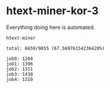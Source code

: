 # htext-miner-kor-3

Everything doing here is automated.

```
htext-miner

total: 6659/9855 (67.56976154236428%)

job0: 1204
job1: 1396
job2: 1311
job3: 1438
job4: 1310
```